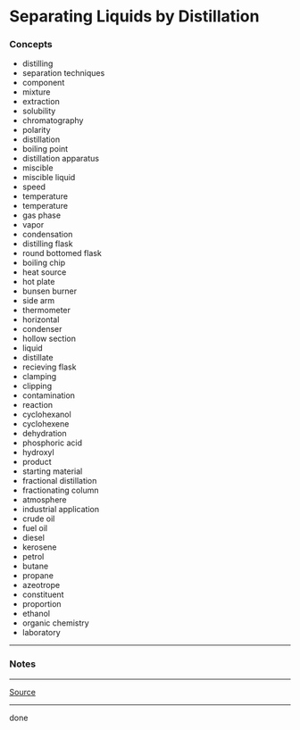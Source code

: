 # Separating Liquids by Distillation

### Concepts

- distilling
- separation techniques
- component
- mixture
- extraction
- solubility
- chromatography
- polarity
- distillation
- boiling point
- distillation apparatus
- miscible
- miscible liquid
- speed
- temperature
- temperature
- gas phase
- vapor
- condensation
- distilling flask
- round bottomed flask
- boiling chip
- heat source
- hot plate
- bunsen burner
- side arm
- thermometer
- horizontal
- condenser
- hollow section
- liquid
- distillate
- recieving flask
- clamping
- clipping
- contamination
- reaction
- cyclohexanol
- cyclohexene
- dehydration
- phosphoric acid
- hydroxyl
- product
- starting material
- fractional distillation
- fractionating column
- atmosphere
- industrial application
- crude oil
- fuel oil
- diesel
- kerosene
- petrol
- butane
- propane
- azeotrope
- constituent
- proportion
- ethanol
- organic chemistry
- laboratory

---

### Notes

---

[Source](https://youtu.be/Vz2la3947I0)

---

done